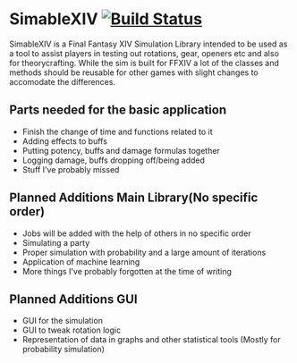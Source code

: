 # SimableXIV [![Build Status](https://travis-ci.org/Krindor/SimableXIV.svg?branch=master)](https://travis-ci.org/Krindor/SimableXIV)
SimableXIV is a Final Fantasy XIV Simulation Library intended to be used as a tool to assist players in testing out rotations, gear, 
openers etc and also for theorycrafting. While the sim is built for FFXIV a lot of the classes and methods should be reusable for other 
games with slight changes to accomodate the differences. 
 
## Parts needed for the basic application
* Finish the change of time and functions related to it
* Adding effects to buffs
* Putting potency, buffs and damage formulas together
* Logging damage, buffs dropping off/being added
* Stuff I've probably missed

## Planned Additions Main Library(No specific order)
* Jobs will be added with the help of others in no specific order
* Simulating a party
* Proper simulation with probability and a large amount of iterations
* Application of machine learning
* More things I've probably forgotten at the time of writing
## Planned Additions GUI
* GUI for the simulation
* GUI to tweak rotation logic
* Representation of data in graphs and other statistical tools (Mostly for probability simulation)
